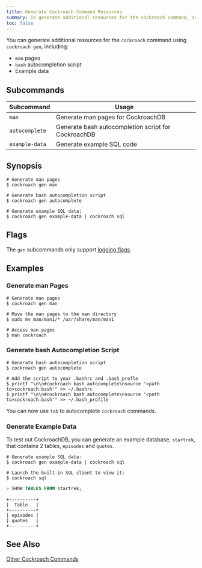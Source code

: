 ```yaml
---
title: Generate Cockroach Command Resources
summary: To generate additional resources for the cockroach command, such as man pages, use the cockroach gen command.
toc: false
---
```


You can generate additional resources for the `cockroach` command using `cockroach gen`, including:

- `man` pages
- `bash` autocompletion script
- Example data

<div id="toc"></div>

## Subcommands

| Subcommand | Usage |
| -----------|------ |
| `man` | Generate man pages for CockroachDB |
| `autocomplete` | Generate bash autocompletion script for CockroachDB |
| `example-data` | Generate example SQL code |

## Synopsis

~~~ shell
# Generate man pages
$ cockroach gen man 

# Generate bash autocompletion script
$ cockroach gen autocomplete

# Generate example SQL data:
$ cockroach gen example-data | cockroach sql
~~~

## Flags

The `gen` subcommands only support [logging flags](cockroach-commands.html#logging-flags).

## Examples

### Generate man Pages

~~~ shell
# Generate man pages
$ cockroach gen man

# Move the man pages to the man directory
$ sudo mv man/man1/* /usr/share/man/man1

# Access man pages
$ man cockroach
~~~

### Generate bash Autocompletion Script

~~~ shell
# Generate bash autocompletion script
$ cockroach gen autocomplete

# Add the script to your .bashrc and .bash_profle
$ printf "\n\n#cockroach bash autocomplete\nsource '<path to>cockroach.bash'" >> ~/.bashrc
$ printf "\n\n#cockroach bash autocomplete\nsource '<path to>cockroach.bash'" >> ~/.bash_profile
~~~

You can now use `tab` to autocomplete `cockroach` commands.

### Generate Example Data

To test out CockroachDB, you can generate an example database, `startrek`, that contains 2 tables, `episodes` and `quotes`.

~~~ shell
# Generate example SQL data:
$ cockroach gen example-data | cockroach sql

# Launch the built-in SQL client to view it:
$ cockroach sql
~~~
~~~ sql
> SHOW TABLES FROM startrek;
~~~
~~~
+----------+
|  Table   |
+----------+
| episodes |
| quotes   |
+----------+
~~~

## See Also

[Other Cockroach Commands](cockroach-commands.html)
